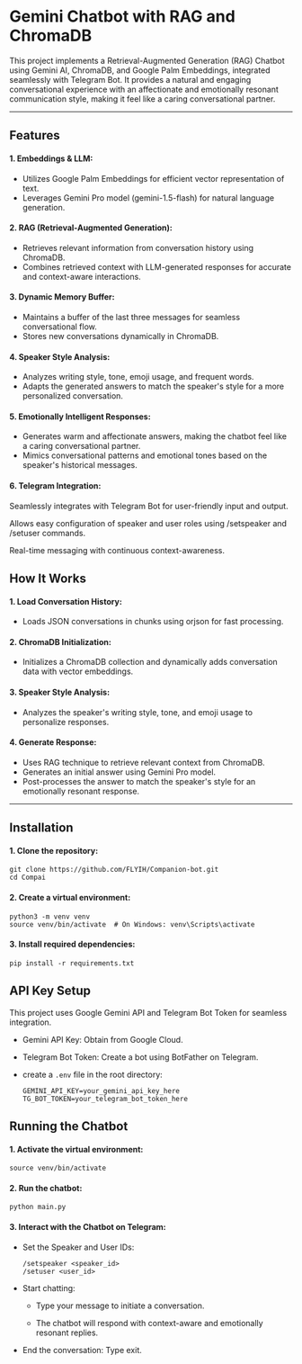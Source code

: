# Gemini Chatbot with RAG and ChromaDB
This project implements a Retrieval-Augmented Generation (RAG) Chatbot using Gemini AI, ChromaDB, and Google Palm Embeddings, integrated seamlessly with Telegram Bot. It provides a natural and engaging conversational experience with an affectionate and emotionally resonant communication style, making it feel like a caring conversational partner.

---

## Features
#### 1. Embeddings & LLM:

- Utilizes Google Palm Embeddings for efficient vector representation of text.
- Leverages Gemini Pro model (gemini-1.5-flash) for natural language generation.

#### 2. RAG (Retrieval-Augmented Generation):

- Retrieves relevant information from conversation history using ChromaDB.
- Combines retrieved context with LLM-generated responses for accurate and context-aware interactions.

#### 3. Dynamic Memory Buffer:

- Maintains a buffer of the last three messages for seamless conversational flow.
- Stores new conversations dynamically in ChromaDB.

#### 4. Speaker Style Analysis:

- Analyzes writing style, tone, emoji usage, and frequent words.
- Adapts the generated answers to match the speaker's style for a more personalized conversation.

#### 5. Emotionally Intelligent Responses:

- Generates warm and affectionate answers, making the chatbot feel like a caring conversational partner.
- Mimics conversational patterns and emotional tones based on the speaker's historical messages.

#### 6. Telegram Integration:

Seamlessly integrates with Telegram Bot for user-friendly input and output.

Allows easy configuration of speaker and user roles using /setspeaker and /setuser commands.

Real-time messaging with continuous context-awareness.

## How It Works
#### 1. Load Conversation History:

- Loads JSON conversations in chunks using orjson for fast processing.
#### 2. ChromaDB Initialization:

- Initializes a ChromaDB collection and dynamically adds conversation data with vector embeddings.
#### 3. Speaker Style Analysis:

- Analyzes the speaker's writing style, tone, and emoji usage to personalize responses.
#### 4. Generate Response:

- Uses RAG technique to retrieve relevant context from ChromaDB.
- Generates an initial answer using Gemini Pro model.
- Post-processes the answer to match the speaker's style for an emotionally resonant response.
---
## Installation
#### 1. Clone the repository:
```
git clone https://github.com/FLYIH/Companion-bot.git
cd Compai
```
#### 2. Create a virtual environment:
```
python3 -m venv venv
source venv/bin/activate  # On Windows: venv\Scripts\activate
```
#### 3. Install required dependencies:
```
pip install -r requirements.txt
```
## API Key Setup
This project uses Google Gemini API and Telegram Bot Token for seamless integration.

- Gemini API Key: Obtain from Google Cloud.

- Telegram Bot Token: Create a bot using BotFather on Telegram.

- create a ``.env`` file in the root directory:
    ```
    GEMINI_API_KEY=your_gemini_api_key_here
    TG_BOT_TOKEN=your_telegram_bot_token_here
    ```

## Running the Chatbot
#### 1. Activate the virtual environment:
```
source venv/bin/activate
```
#### 2. Run the chatbot:
```
python main.py
```
#### 3. Interact with the Chatbot on Telegram:

- Set the Speaker and User IDs:
    ```
    /setspeaker <speaker_id>
    /setuser <user_id>
    ```
- Start chatting:
    - Type your message to initiate a conversation.

    - The chatbot will respond with context-aware and emotionally resonant replies.

- End the conversation: Type exit.

